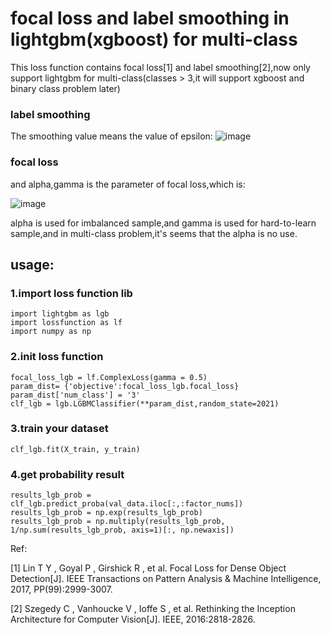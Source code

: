 # focal loss and label smoothing in lightgbm(xgboost) for multi-class
This loss function contains focal loss[1] and label smoothing[2],now only support lightgbm for multi-class(classes > 3,it will support xgboost and binary class problem later)

### label smoothing
The smoothing value means the value of epsilon:
![image](https://user-images.githubusercontent.com/55391817/113477413-1d357980-94b4-11eb-8099-e1a4853412a3.png)

### focal loss
and alpha,gamma is the parameter of focal loss,which is:

![image](https://user-images.githubusercontent.com/55391817/113477610-a6997b80-94b5-11eb-836d-0a65e7f92dd5.png)

alpha is used for imbalanced sample,and gamma is used for hard-to-learn sample,and in multi-class problem,it's seems that the alpha is no use.


## usage:

### 1.import loss function lib
```
import lightgbm as lgb
import lossfunction as lf
import numpy as np
```
### 2.init loss function
```
focal_loss_lgb = lf.ComplexLoss(gamma = 0.5)
param_dist= {'objective':focal_loss_lgb.focal_loss}
param_dist['num_class'] = '3'
clf_lgb = lgb.LGBMClassifier(**param_dist,random_state=2021)
```
### 3.train your dataset
```
clf_lgb.fit(X_train, y_train)
```
### 4.get probability result
```
results_lgb_prob = clf_lgb.predict_proba(val_data.iloc[:,:factor_nums])
results_lgb_prob = np.exp(results_lgb_prob)
results_lgb_prob = np.multiply(results_lgb_prob, 1/np.sum(results_lgb_prob, axis=1)[:, np.newaxis])
```

Ref:

[1] Lin T Y ,  Goyal P ,  Girshick R , et al. Focal Loss for Dense Object Detection[J]. IEEE Transactions on Pattern Analysis & Machine Intelligence, 2017, PP(99):2999-3007.

[2] Szegedy C , Vanhoucke V , Ioffe S , et al. Rethinking the Inception Architecture for Computer Vision[J]. IEEE, 2016:2818-2826.
